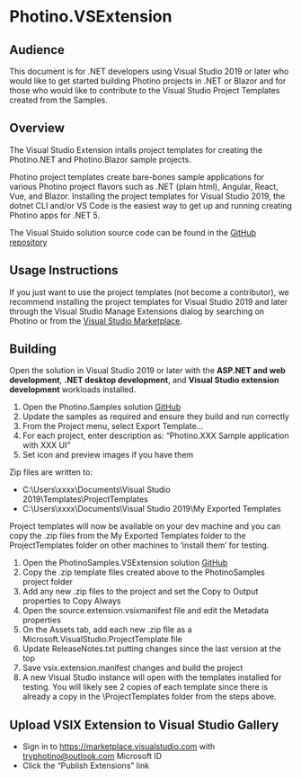 # Photino.VSExtension

## Audience
This document is for .NET developers using Visual Studio 2019 or later who would like to get started building Photino projects in .NET or Blazor and for those who would like to contribute to the Visual Studio Project Templates created from the Samples.

## Overview
The Visual Studio Extension intalls project templates for creating the Photino.NET and Photino.Blazor sample projects.

Photino project templates create bare-bones sample applications for various Photino project flavors such as .NET (plain html), Angular, React, Vue, and Blazor. Installing the project templates for Visual Studio 2019, the dotnet CLI and/or VS Code is the easiest way to get up and running creating Photino apps for .NET 5.

The Visual Stuido solution source code can be found in the [GitHub repository]( https://github.com/tryphotino/photino.VSExtension )

## Usage Instructions 
If you just want to use the project templates (not become a contributor), we recommend installing the project templates for Visual Studio 2019 and later through the Visual Studio Manage Extensions dialog by searching on Photino or from the [Visual Studio Marketplace]( https://marketplace.visualstudio.com/items?itemName=TryPhotino.PhotinoSamplesVSExtension ).

## Building
Open the solution in Visual Studio 2019 or later with the **ASP.NET and web development**, **.NET desktop development**, and **Visual Studio extension development** workloads installed.

1.	Open the Photino.Samples solution [GitHub]( https://github.com/tryphotino/photino.Samples )
2.	Update the samples as required and ensure they build and run correctly
3.	From the Project menu, select Export Template… 
4.	For each project, enter description as: “Photino.XXX Sample application with XXX UI”
5.	Set icon and preview images if you have them

Zip files are written to:
* C:\Users\xxxx\Documents\Visual Studio 2019\Templates\ProjectTemplates
* C:\Users\xxxx\Documents\Visual Studio 2019\My Exported Templates

Project templates will now be available on your dev machine and you can copy the .zip files from the My Exported Templates folder to the ProjectTemplates folder on other machines to ‘install them’ for testing.

1.	Open the PhotinoSamples.VSExtension solution [GitHub]( https://github.com/tryphotino/PhotinoSamples.VSExtension )
2.	Copy the .zip template files created above to the PhotinoSamples project folder
3.	Add any new .zip files to the project and set the Copy to Output properties to Copy Always
4.	Open the source.extension.vsixmanifest file and edit the Metadata properties
5.	On the Assets tab, add each new .zip file as a Microsoft.VisualStudio.ProjectTemplate file
6.	Update ReleaseNotes.txt putting changes since the last version at the top
7.	Save vsix.extension.manifest changes and build the project
8.	A new Visual Studio instance will open with the templates installed for testing. You will likely see 2 copies of each template since there is already a copy in the \ProjectTemplates folder from the steps above.

## Upload VSIX Extension to Visual Studio Gallery
* Sign in to https://marketplace.visualstudio.com with tryphotino@outlook.com Microsoft ID
* Click the “Publish Extensions” link


